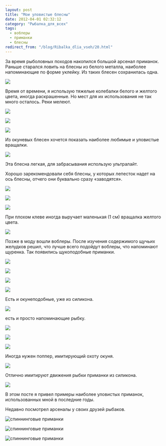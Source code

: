 ```yaml
---
layout: post
title: "Мои уловистые блесны"
date: 2012-04-01 02:32:12
category: "Рыбалка_для_всех"
tags:
  - воблеры
  - приманки
  - блесны
redirect_from: "/blog/Ribalka_dlia_vseh/20.html"
---
```

За время рыболовных походов накопился большой арсенал приманок. Раньше
старался ловить на блесны из белого металла, наиболее напоминающие по
форме уклейку. Из таких блесен сохранилась одна.

![](http://fishingguru.ru/uploads/images/00/00/01/2012/03/31/bb3371.jpg)

Время от времени, я использую тяжелые колебалки белого и желтого цвета,
иногда раскрашенные. Но мест для их использования не так много осталось.
Реки мелеют.

![](http://fishingguru.ru/uploads/images/00/00/01/2013/05/25/e932e1.jpg)

![](http://fishingguru.ru/uploads/images/00/00/01/2013/05/25/363057.jpg)

![](http://fishingguru.ru/uploads/images/00/00/01/2013/05/25/548ba6.jpg)

Из окуневых блесен хочется показать наиболее любимые и уловистые
вращалки.

![](http://fishingguru.ru/uploads/images/00/00/01/2013/05/25/a0ed78.jpg)

Эта блесна легкая, для забрасывания использую ультралайт.

Хорошо зарекомендовали себя блесны, у которых лепесток надет на ось
блесны, отчего они буквально сразу «заводятся».

![](http://fishingguru.ru/uploads/images/00/00/01/2013/05/25/ad3a0d.jpg)

![](http://fishingguru.ru/uploads/images/00/00/01/2013/05/25/83a92d.jpg)

![](http://fishingguru.ru/uploads/images/00/00/01/2013/05/25/2733af.jpg)

При плохом клеве иногда выручает маленькая (1 см) вращалка желтого
цвета.

![](http://fishingguru.ru/uploads/images/00/00/01/2013/05/25/2d40b6.jpg)

Позже в моду вошли воблеры. После изучения содержимого щучьих желудков
решил, что лучше всего подойдут воблеры, что напоминают щуренка. Так
появились щукоподобные приманки.

![](http://fishingguru.ru/uploads/images/00/00/01/2012/03/31/cd288d.jpg)

![](http://fishingguru.ru/uploads/images/00/00/01/2012/03/31/28faeb.jpg)

![](http://fishingguru.ru/uploads/images/00/00/01/2012/03/31/981573.jpg)

![](http://fishingguru.ru/uploads/images/00/00/01/2012/03/31/140d10.jpg)

Есть и окунеподобные, уже из силикона.

![](http://fishingguru.ru/uploads/images/00/00/01/2012/03/31/7d2ae3.jpg)

есть и просто напоминающие рыбку.

![](http://fishingguru.ru/uploads/images/00/00/01/2012/03/31/11cd07.jpg)

![](http://fishingguru.ru/uploads/images/00/00/01/2012/03/31/b593f5.jpg)

![](http://fishingguru.ru/uploads/images/00/00/01/2012/03/31/263dbe.jpg)

Иногда нужен поппер, имитирующий охоту окуня.

![](http://fishingguru.ru/uploads/images/00/00/01/2012/03/31/d1d7ef.jpg)

Отлично имитируют движения рыбки приманки из силикона.

![](http://fishingguru.ru/uploads/images/00/00/01/2012/03/31/eac948.jpg)

В этом посте я привел примеры наиболее уловистых приманок,
использованных мной в последние годы.

Недавно посмотрел арсеналы у своих друзей рыбаков.

![спиннинговые
приманки](http://fishingguru.ru/uploads/images/00/00/01/2012/10/21/ece926.jpg)

![спиннинговые
приманки](http://fishingguru.ru/uploads/images/00/00/01/2012/10/21/698c23.jpg)

![спиннинговые
приманки](http://fishingguru.ru/uploads/images/00/00/01/2012/10/21/18f533.jpg)
